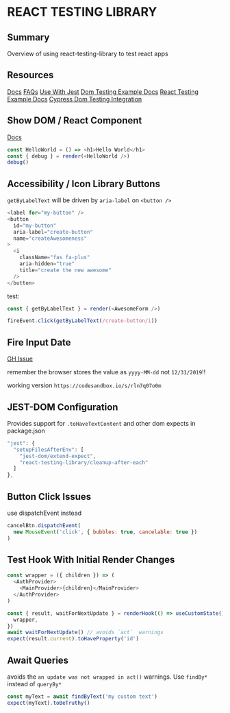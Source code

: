 # REACT TESTING LIBRARY

## Summary

Overview of using react-testing-library to test react apps

## Resources

[Docs](https://testing-library.com/docs/intro)
[FAQs](https://testing-library.com/docs/react-testing-library/faq)
[Use With Jest](https://jestjs.io/docs/en/tutorial-react#dom-testing)
[Dom Testing Example Docs](https://testing-library.com/docs/dom-testing-library/example-intro)
[React Testing Example Docs](https://testing-library.com/docs/react-testing-library/example-intro)
[Cypress Dom Testing Integration](https://testing-library.com/docs/cypress-testing-library/intro)

## Show DOM / React Component

[Docs](https://testing-library.com/docs/react-testing-library/api#debug)

```javascript
const HelloWorld = () => <h1>Hello World</h1>
const { debug } = render(<HelloWorld />)
debug()
```

## Accessibility / Icon Library Buttons

`getByLabelText` will be driven by `aria-label` on `<button />`

```javascript
<label for="my-button" />
<button
  id="my-button"
  aria-label="create-button"
  name="createAwesomeness"
>
  <i
    className="fas fa-plus"
    aria-hidden="true"
    title="create the new awesome"
  />
</button>
```

test:

```javascript
const { getByLabelText } = render(<AwesomeForm />)

fireEvent.click(getByLabelText(/create-button/i))
```

## Fire Input Date

[GH Issue](https://github.com/testing-library/react-testing-library/issues/337)

remember the browser stores the value as `yyyy-MM-dd` not `12/31/2019`!!

working version `https://codesandbox.io/s/rln7q07o0m`

## JEST-DOM Configuration

Provides support for `.toHaveTextContent` and other dom expects
in package.json

```javascript
"jest": {
  "setupFilesAfterEnv": [
    "jest-dom/extend-expect",
    "react-testing-library/cleanup-after-each"
  ]
},
```

## Button Click Issues

use dispatchEvent instead

```javascript
cancelBtn.dispatchEvent(
  new MouseEvent('click', { bubbles: true, cancelable: true })
)
```

## Test Hook With Initial Render Changes

```javascript
const wrapper = ({ children }) => (
  <AuthProvider>
    <MainProvider>{children}</MainProvider>
  </AuthProvider>
)

const { result, waitForNextUpdate } = renderHook(() => useCustomState(), {
  wrapper,
})
await waitForNextUpdate() // avoids `act`  warnings
expect(result.current).toHaveProperty('id')
```

## Await Queries

avoids the `an update was not wrapped in act()` warnings. Use `findBy*` instead of `queryBy*`

```javascript
const myText = await findByText('my custom text')
expect(myText).toBeTruthy()
```
